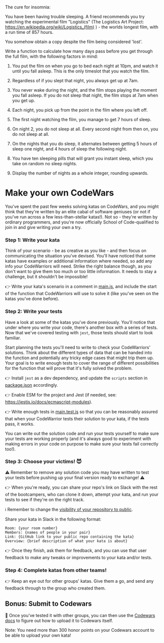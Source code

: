 The cure for insomnia:

You have been having trouble sleeping. A friend recommends you try watching the experimental film "Logistics" (The Logistics Art Project: https://en.wikipedia.org/wiki/Logistics_(film) ) - the worlds longest film, with a run time of 857 hours.

You somehow obtain a copy despite the film being considered 'lost'.

Write a function to calculate how many days pass before you get through the full film, with the following factors in mind:

1) You put the film on when you go to bed each night at 10pm, and watch it until you fall asleep. This is the only timeslot that you watch the film.

2) Regardless of if you slept that night, you always get up at 7am.

3) You never wake during the night, and the film stops playing the moment you fall asleep. If you do not sleep that night, the film stops at 7am when you get up.

4) Each night, you pick up from the point in the film where you left off.

5) The first night watching the film, you manage to get 7 hours of sleep.

6) On night 2, you do not sleep at all. Every second night from then on, you do not sleep at all.

7) On the nights that you do sleep, it alternates between getting 5 hours of sleep one night, and 4 hours of sleep the following night.

8) You have ten sleeping pills that will grant you instant sleep, which you take on random no sleep nights.

9) Display the number of nights as a whole integer, rounding upwards.

# Make your own CodeWars

You've spent the past few weeks solving katas on CodeWars, and you might think that they're written by an elite cabal of software geniuses (or not if you've run across a few less-than-stellar katas!). Not so - they're written by ordinary programmers, and you're now officially School of Code-qualified to join in and give writing your own a try.

### Step 1: Write your kata

Think of your scenario - be as creative as you like - and then focus on communicating the situation you've devised. You'll have noticed that some katas have examples or additional information where needed, so add any info your CodeWarriors will need. Strike the right balance though, as you don't want to give them too much or too little information. It needs to stay a challenge, but it shouldn't be impossible!

👉 Write your kata's scenario in a comment in [main.js](main.js), and include the start of the function that CodeWarriors will use to solve it (like you've seen on the katas you've done before).

### Step 2: Write your tests

Have a look at some of the katas you've done previously. You'll notice that under where you write your code, there's another box with a series of tests. Now that we've covered testing with `jest`, those tests should start to look familiar.

Start planning the tests you'll need to write to check your CodeWarriors' solutions. Think about the different types of data that can be handed into the function and potentially any tricky edge cases that might trip them up. Your goal is to write enough tests to cover the range of different possibilities for the function that will prove that it's fully solved the problem.

👉 Install `jest` as a dev dependency, and update the `scripts` section in [package.json](package.json) accordingly.

👉 Enable ESM for the project and Jest (if needed, see: https://jestjs.io/docs/ecmascript-modules).

👉 Write enough tests in [main.test.js](main.test.js) so that you can be reasonably assured that when your CodeWarrior tests their solution to your kata, if the tests pass, it works.

You can write out the solution code and run your tests yourself to make sure your tests are working properly (and it's always good to experiment with making errors in your code on purpose to make sure your tests fail correctly too!).

### Step 3: Choose your victims! 😈

⚠️ Remember to remove any solution code you may have written to test your tests before pushing up your final version ready to exchange! ⚠️

👉 When you're ready, you can share your repo's link on Slack with the rest of the bootcampers, who can clone it down, attempt your kata, and run your tests to see if they're on the right track.

ℹ️ Remember to change the [visibility of your repository to public](https://docs.github.com/en/repositories/managing-your-repositorys-settings-and-features/managing-repository-settings/setting-repository-visibility).

Share your kata in Slack in the following format:

```
Room: {your room number}
Members: {names of people in your pair}
Link: {GitHub link to your public repo containing the kata}
Overview: {brief description of what your kata is about}
```

👉 Once they finish, ask them for feedback, and you can use that user feedback to make any tweaks or improvements to your kata and/or tests.

### Step 4: Complete katas from other teams!

👉 Keep an eye out for other groups' katas. Give them a go, and send any feedback through to the group who created them.

## Bonus: Submit to Codewars

🌟 Once you've tested it with other groups, you can then use the [Codewars docs](https://docs.codewars.com/authoring/tutorials/create-first-kata/) to figure out how to upload it to Codewars itself.

Note: You need more than 300 honor points on your Codewars account to be able to upload your own kata!
